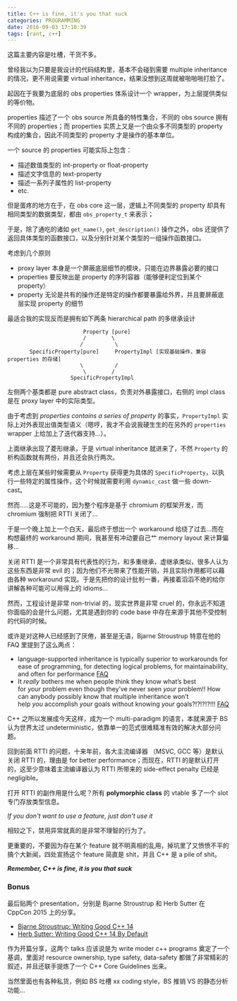 ```yaml
---
title: C++ is fine, it's you that suck
categories: PROGRAMMING
date: 2016-09-03 17:10:39
tags: [rant, c++]
---
```

这篇主要内容是吐槽，干货不多。

曾经我以为只要是我设计的代码结构里，基本不会碰到需要 multiple inheritance 的情况，更不用说需要 virtual inheritance，结果没想到这周就被啪啪啪打脸了。

起因在于我要为底层的 obs properties 体系设计一个 wrapper，为上层提供类似的等价物。

properties 描述了一个 obs source 所具备的特性集合，不同的 obs source 拥有不同的 properties；而 properties 实质上又是一个由众多不同类型的 property 构成的集合，因此不同类型的 property 才是操作的基本单位。

一个 source 的 properties 可能实际上包含：

- 描述数值类型的 int-property or float-property
- 描述文字信息的 text-property
- 描述一系列子属性的 list-property
- etc.

但是蛋疼的地方在于，在 obs core 这一层，逻辑上不同类型的 property 却具有相同类型的数据类型，都由 `obs_property_t` 来表示；

于是，除了通吃的诸如 `get_name()`, `get_description()` 操作之外，obs 还提供了返回具体类型的函数接口，以及分别针对某个类型的一组操作函数接口。

考虑到几个原则

- proxy layer 本身是一个屏蔽底层细节的模块，只能在边界暴露必要的接口
- properties 要反映出是 property 的序列容器（能够便利定位到某个 property）
- property 无论是共有的操作还是特定的操作都要暴露给外界，并且要屏蔽底层实现 property 的细节

最适合我的实现反而是拥有如下两条 hierarchical path 的多继承设计

```
                        Property [pure]
                        /        \
                       /          \
       SpecificProperty[pure]     PropertyImpl [实现基础操作，兼容 properties 的存储]
                       \          /
                        \        /
                    SpecificPropertyImpl
```

左侧两个基类都是 pure abstract class，负责对外暴露接口，右侧的 impl class 是在 proxy layer 中的实际类型。

由于考虑到 *properties contains a series of property* 的事实，`PropertyImpl` 实际上对外表现出值类型语义（嗯哼，我才不会说我硬生生的在另外的 `properties` wrapper 上给加上了迭代器支持...）。

上面继承出现了菱形继承，于是 virtual inheritance 就进来了，不然 `Property` 的析构函数就有两份，并且还会执行两次。

考虑上层在某些时候需要从 `Property` 获得更为具体的 `SpecificProperty`，以执行一些特定的属性操作，这个时候就需要利用 `dynamic_cast` 做一些 down-cast。

然而.....这是不可能的，因为整个程序是基于 chromium 的框架开发，而 chromium 强制把 RTTI 关闭了...

于是一个晚上加上一个白天，最后终于想出一个 workaround 给绕了过去...而在构想最终的 workaround 期间，我甚至有冲动要自己艹 memory layout 来计算偏移...

关闭 RTTI 是一个非常具有代表性的行为，和多重继承，虚继承类似，很多人认为这些东西是非常 evil 的；因为他们不光带来了性能开销，并且实际作用都可以藉由各种 workaround 实现。于是先把你的设计批判一番，再接着滔滔不绝的给你讲解各种可能可以用得上的 idioms...

然而，工程设计是非常 non-trivial 的，现实世界是非常 cruel 的，你永远不知道你面临的会是什么问题，尤其是遇到你的 code base 中存在来源于其他不受控制的代码的时候。

或许是对这种人已经感到了厌倦，甚至是无语，Bjarne Stroustrup 特意在他的 FAQ 里提到了这么两点：

- language-supported inheritance is typically superior to workarounds for ease of programming, for detecting logical problems, for maintainability, and often for performance [FAQ](https://isocpp.org/wiki/faq/multiple-inheritance#mi-needed)
- It *really* bothers me when people think they know what’s best for *your* problem even though they’ve never seen *your* problem!! How can anybody possibly know that multiple inheritance won’t help *you* accomplish *your* goals without knowing *your* goals?!?!?!?!!! [FAQ](https://isocpp.org/wiki/faq/multiple-inheritance#mi-not-evil)


C++ 之所以发展成今天这样，成为一个 multi-paradigm 的语言，本就来源于 BS 认为世界太过 undeterministic，依靠单一的范式很难精准有效的解决大部分问题。

回到前面 RTTI 的问题，十来年前，各大主流编译器 （MSVC, GCC 等）是默认关闭 RTTI 的，理由是 for better performance；而现在，RTTI 的是默认打开的，这至少意味着主流编译器认为 RTTI 所带来的 side-effect penalty 已经是 negligible。

打开 RTTI 的副作用是什么呢？所有 **polymorphic class** 的 vtable 多了一个 slot 专门存放类型信息。

*If you don't want to use a feature, just don't use it*

相较之下，禁用异常就真的是非常不理智的行为了。

更重要的，不要因为存在某个 feature 就不明真相的乱用，掉坑里了又愤愤不平的搞个大新闻，四处宣扬这个 feature 简直是 shit，并且 C++ 是 a pile of shit。

**_Remember, C++ is fine, it is you that suck_**

### Bonus

最后贴两个 presentation，分别是 Bjarne Stroustrup 和 Herb Sutter 在 CppCon 2015 上的分享。

- [Bjarne Stroustrup: Writing Good C++ 14](https://www.youtube.com/watch?v=1OEu9C51K2A)
- [Herb Sutter: Writing Good C++ 14 By Default](https://www.youtube.com/watch?v=hEx5DNLWGgA)

作为开篇分享，这两个 talks 应该说是为 write moder c++ programs 奠定了一个基调，里面对 resource ownership, type safety, data-safety 都做了非常精彩的叙述，并且还联手提炼了一个 C++ Core Guidelines 出来。

当然里面也有各种私货，例如 BS 吐槽 xx coding style，BS 推销 VS 的静态分析功能...